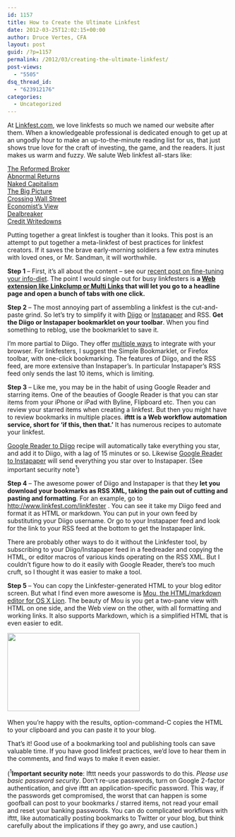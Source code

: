 ```yaml
---
id: 1157
title: How to Create the Ultimate Linkfest
date: 2012-03-25T12:02:15+00:00
author: Druce Vertes, CFA
layout: post
guid: /?p=1157
permalink: /2012/03/creating-the-ultimate-linkfest/
post-views:
  - "5505"
dsq_thread_id:
  - "623912176"
categories:
  - Uncategorized
---
```

At <a href="http://www.linkfest.com" title="Linkfest.com" target="_blank">Linkfest.com</a>, we love linkfests so much we named our website after them. When a knowledgeable professional is dedicated enough to get up at an ungodly hour to make an up-to-the-minute reading list for us, that just shows true love for the craft of investing, the game, and the readers. It just makes us warm and fuzzy. We salute Web linkfest all-stars like: 

<a href="http://www.thereformedbroker.com" target="_blank">The Reformed Broker</a>  
<a href="http://abnormalreturns.com/" target="_blank">Abnormal Returns</a>  
<a href="http://www.nakedcapitalism.com" target="_blank">Naked Capitalism</a>  
<a href="http://www.ritholtz.com/blog/" target="_blank">The Big Picture</a>  
<a href="http://www.crossingwallstreet.com/" target="_blank">Crossing Wall Street</a>  
<a href="http://economistsview.typepad.com/" target="_blank">Economist&#8217;s View</a>  
<a href="http://dealbreaker.com/" target="_blank">Dealbreaker</a>  
<a href="http://www.creditwritedowns.com" target="_blank">Credit Writedowns</a> 

Putting together a great linkfest is tougher than it looks. This post is an attempt to put together a meta-linkfest of best practices for linkfest creators. If it saves the brave early-morning soldiers a few extra minutes with loved ones, or Mr. Sandman, it will worthwhile.  
<!--more-->

  
**Step 1** &#8211; First, it&#8217;s all about the content &#8211; see our <a href="/2012/02/the-new-information-diet/" target="_blank">recent post on fine-tuning your info-diet</a>. The point I would single out for busy linkfesters is **a [Web extension like Linkclump or Multi Links](http://lifehacker.com/5799854/open-multiple-links-with-a-click-and-a-drag-with-these-browser-add+ons) that will let you go to a headline page and open a bunch of tabs with one click.**

**Step 2** &#8211; The most annoying part of assembling a linkfest is the cut-and-paste grind. So let&#8217;s try to simplify it with [Diigo](http://www.diigo.com/) or [Instapaper](http://www.instapaper.com/) and RSS. **Get the Diigo or Instapaper bookmarklet on your toolbar**. When you find something to reblog, use the bookmarklet to save it. 

I&#8217;m more partial to Diigo. They offer [multiple ways](http://www.diigo.com/tools) to integrate with your browser. For linkfesters, I suggest the Simple Bookmarklet, or Firefox toolbar, with one-click bookmarking. The features of Diigo, and the RSS feed, are more extensive than Instapaper&#8217;s. In particular Instapaper&#8217;s RSS feed only sends the last 10 items, which is limiting.

**Step 3** &#8211; Like me, you may be in the habit of using Google Reader and starring items. One of the beauties of Google Reader is that you can star items from your iPhone or iPad with Byline, Flipboard etc. Then you can review your starred items when creating a linkfest. But then you might have to review bookmarks in multiple places. **ifttt is a Web workflow automation service, short for &#8216;if this, then that.&#8217;** It has numerous recipes to automate your linkfest. 

<a href="http://ifttt.com/recipes/26503" target="_blank">Google Reader to Diigo</a> recipe will automatically take everything you star, and add it to Diigo, with a lag of 15 minutes or so. Likewise <a href="http://ifttt.com/recipes/26504" target="_blank">Google Reader to Instapaper</a> will send everything you star over to Instapaper. (See important security note<sup>1</sup>)

**Step 4** &#8211; The awesome power of Diigo and Instapaper is that they **let you download your bookmarks as RSS XML, taking the pain out of cutting and pasting and formatting**. For an example, go to <a href="http://www.linkfest.com/linkfester" target="_blank">http://www.linkfest.com/linkfester</a> . You can see it take my Diigo feed and format it as HTML or markdown. You can put in your own feed by substituting your Diigo username. Or go to your Instapaper feed and look for the link to your RSS feed at the bottom to get the Instapaper link. 

There are probably other ways to do it without the Linkfester tool, by subscribing to your Diigo/Instapaper feed in a feedreader and copying the HTML, or editor macros of various kinds operating on the RSS XML. But I couldn&#8217;t figure how to do it easily with Google Reader, there&#8217;s too much cruft, so I thought it was easier to make a tool.

**Step 5** &#8211; You can copy the Linkfester-generated HTML to your blog editor screen. But what I find even more awesome is <a href="http://mouapp.com/" target="_blank">Mou, the HTML/markdown editor for OS X Lion</a>. The beauty of Mou is you get a two-pane view with HTML on one side, and the Web view on the other, with all formatting and working links. It also supports Markdown, which is a simplified HTML that is even easier to edit. 

[<img src="/uploads/2012/03/Screen-Shot-2012-03-25-at-Mar-25-2012-12.51.12-PM-300x177.png" alt="" title="Mou Markdown Editor (OSX Lion)" width="300" height="177" class="alignnone size-medium wp-image-1190" srcset="/uploads/2012/03/Screen-Shot-2012-03-25-at-Mar-25-2012-12.51.12-PM-300x177.png 300w, /uploads/2012/03/Screen-Shot-2012-03-25-at-Mar-25-2012-12.51.12-PM.png 983w" sizes="(max-width: 300px) 100vw, 300px" />](/uploads/2012/03/Screen-Shot-2012-03-25-at-Mar-25-2012-12.51.12-PM.png)

When you&#8217;re happy with the results, option-command-C copies the HTML to your clipboard and you can paste it to your blog.

That&#8217;s it! Good use of a bookmarking tool and publishing tools can save valuable time. If you have good linkfest practices, we&#8217;d love to hear them in the comments, and find ways to make it even easier.

(<sup>1</sup>**Important security note**: Ifttt needs your passwords to do this. _Please use basic password security_. Don&#8217;t re-use passwords, turn on Google 2-factor authentication, and give ifttt an application-specific password. This way, if the passwords get compromised, the worst that can happen is some goofball can post to your bookmarks / starred items, not read your email and reset your banking passwords. You can do complicated workflows with ifttt, like automatically posting bookmarks to Twitter or your blog, but think carefully about the implications if they go awry, and use caution.)